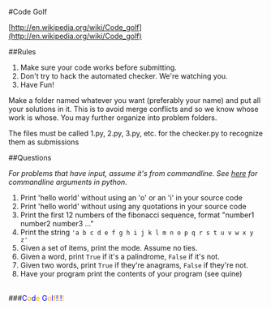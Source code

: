 #Code Golf

[http://en.wikipedia.org/wiki/Code_golf](http://en.wikipedia.org/wiki/Code_golf)

##Rules
1. Make sure your code works before submitting.
2. Don't try to hack the automated checker. We're watching you.
3. Have Fun!

Make a folder named whatever you want (preferably your name) and put all your solutions in it. This is to avoid merge conflicts and so we know whose work is whose. You may further organize into problem folders.

The files must be called 1.py, 2.py, 3.py, etc. for the checker.py to recognize them as submissions

##Questions

_For problems that have input, assume it's from commandline. See [here](http://www.tutorialspoint.com/python/python_command_line_arguments.htm) for commandline arguments in python._

1. Print 'hello world' without using an 'o' or an 'i' in your source code
2. Print 'hello world' without using any quotations in your source code
3. Print the first 12 numbers of the fibonacci sequence, format "number1 number2 number3 ..."
4. Print the string `'a b c d e f g h i j k l m n o p q r s t u v w x y z'`
5. Given a set of items, print the mode. Assume no ties.
6. Given a word, print `True` if it's a palindrome, `False` if it's not.
7. Given two words, print `True` if they're anagrams, `False` if they're not.
8. Have your program print the contents of your program (see quine)


<br>
###<span style="color:blue;">C</span><span style="color:orange;">o</span><span style="color:blue;">d</span><span style="color:orange;">e</span> <span style="color:blue;">G</span><span style="color:orange;">o</span><span style="color:blue;">l</span><span style="color:orange;">f</span><span style="color:blue;">!</span><span style="color:orange;">!</span><span style="color:blue;">!</span><span style="color:orange;">!</span>
